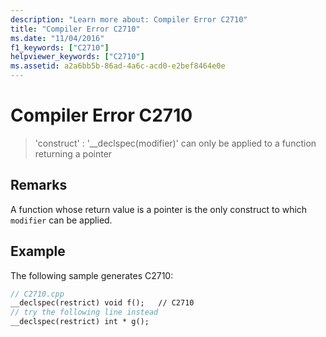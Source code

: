 ```yaml
---
description: "Learn more about: Compiler Error C2710"
title: "Compiler Error C2710"
ms.date: "11/04/2016"
f1_keywords: ["C2710"]
helpviewer_keywords: ["C2710"]
ms.assetid: a2a6bb5b-86ad-4a6c-acd0-e2bef8464e0e
---
```

# Compiler Error C2710

> 'construct' : '__declspec(modifier)' can only be applied to a function returning a pointer

## Remarks

A function whose return value is a pointer is the only construct to which `modifier` can be applied.

## Example

The following sample generates C2710:

```cpp
// C2710.cpp
__declspec(restrict) void f();   // C2710
// try the following line instead
__declspec(restrict) int * g();
```
